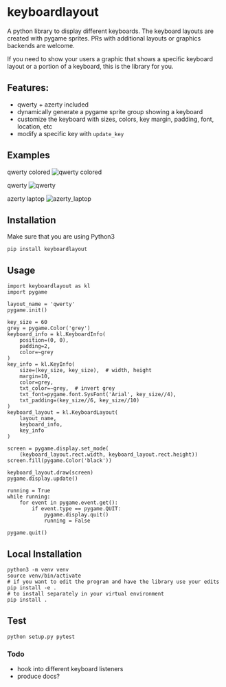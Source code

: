 # keyboardlayout
A python library to display different keyboards.
The keyboard layouts are created with pygame sprites.
PRs with additional layouts or graphics backends are welcome.

If you need to show your users a graphic that shows a specific keyboard layout or a portion of a keyboard, this is the library for you.

## Features:
- qwerty + azerty included
- dynamically generate a pygame sprite group showing a keyboard
- customize the keyboard with sizes, colors, key margin, padding, font, location, etc
- modify a specific key with `update_key`

## Examples
qwerty colored
![qwerty colored](https://raw.githubusercontent.com/spacether/keyboardlayout/main/sample_images/qwerty_pretty.jpg)

qwerty
![qwerty](https://raw.githubusercontent.com/spacether/keyboardlayout/main/sample_images/qwerty.jpg)

azerty laptop
![azerty_laptop](https://raw.githubusercontent.com/spacether/keyboardlayout/main/sample_images/azerty_laptop.jpg)

## Installation
Make sure that you are using Python3
```
pip install keyboardlayout
```

## Usage
```
import keyboardlayout as kl
import pygame

layout_name = 'qwerty'
pygame.init()

key_size = 60
grey = pygame.Color('grey')
keyboard_info = kl.KeyboardInfo(
    position=(0, 0),
    padding=2,
    color=~grey
)
key_info = kl.KeyInfo(
    size=(key_size, key_size),  # width, height
    margin=10,
    color=grey,
    txt_color=~grey,  # invert grey
    txt_font=pygame.font.SysFont('Arial', key_size//4),
    txt_padding=(key_size//6, key_size//10)
)
keyboard_layout = kl.KeyboardLayout(
    layout_name,
    keyboard_info,
    key_info
)

screen = pygame.display.set_mode(
    (keyboard_layout.rect.width, keyboard_layout.rect.height))
screen.fill(pygame.Color('black'))

keyboard_layout.draw(screen)
pygame.display.update()

running = True
while running:
    for event in pygame.event.get():
        if event.type == pygame.QUIT:
            pygame.display.quit()
            running = False

pygame.quit()
```

## Local Installation
```
python3 -m venv venv
source venv/bin/activate
# if you want to edit the program and have the library use your edits
pip install -e .
# to install separately in your virtual environment
pip install .
```

## Test
```
python setup.py pytest
```

### Todo
- hook into different keyboard listeners
- produce docs?
